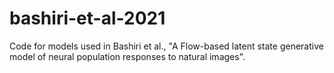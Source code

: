# bashiri-et-al-2021
Code for models used in Bashiri et al., "A Flow-based latent state generative model of neural population responses to natural images".
